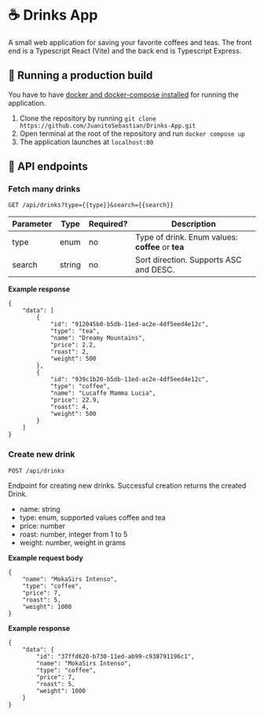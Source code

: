 # ☕️ Drinks App
A small web application for saving your favorite coffees and teas. The front end is a Typescript React (Vite) and the back end is Typescript Express. 

## 🏃 Running a production build
You have to have [docker and docker-compose installed](https://docs.docker.com/compose/install/) for running the application.
1. Clone the repository by running `git clone https://github.com/JuanitoSebastian/Drinks-App.git`
2. Open terminal at the root of the repository and run `docker compose up`
3. The application launches at `localhost:80`

## 📡 API endpoints

### Fetch many drinks
```
GET /api/drinks?type={{type}}&search={{search}}
```
| Parameter | Type   | Required? | Description                                       |
|-----------|--------|-----------|---------------------------------------------------|
| type      | enum   | no        | Type of drink. Enum values: **coffee** or **tea** |
| search    | string | no        | Sort direction. Supports ASC and DESC.            |

**Example response**
```
{
    "data": [
        {
            "id": "912045b0-b5db-11ed-ac2e-4df5eed4e12c",
            "type": "tea",
            "name": "Dreamy Mountains",
            "price": 2.2,
            "roast": 2,
            "weight": 500
        },
        {
            "id": "939c1b20-b5db-11ed-ac2e-4df5eed4e12c",
            "type": "coffee",
            "name": "Lucaffe Mamma Lucia",
            "price": 22.9,
            "roast": 4,
            "weight": 500
        }
    ]
}
```

### Create new drink
```
POST /api/drinks
```
Endpoint for creating new drinks. Successful creation returns the created Drink.
- name: string
- type: enum, supported values coffee and tea
- price: number
- roast: number, integer from 1 to 5
- weight: number, weight in grams

**Example request body**

```
{
    "name": "MokaSirs Intenso",
    "type": "coffee",
    "price": 7,
    "roast": 5,
    "weight": 1000
}
```
**Example response**

```
{
    "data": {
        "id": "37ffd620-b730-11ed-ab99-c938791196c1",
        "name": "MokaSirs Intenso",
        "type": "coffee",
        "price": 7,
        "roast": 5,
        "weight": 1000
    }
}
```
